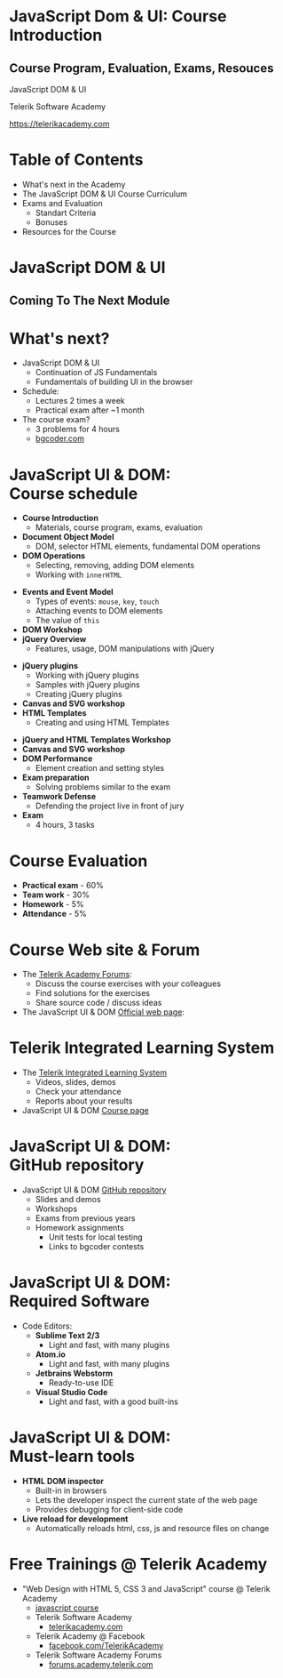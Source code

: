 <!-- section start -->
<!-- attr: { showInPresentation:true, hasScriptWrapper:true, class:"slide-title" } -->
# JavaScript Dom & UI: Course Introduction
## Course Program, Evaluation, Exams, Resouces

<aside class="signature">
    <p class="signature-course">JavaScript DOM & UI</p>
    <p class="signature-initiative">Telerik Software Academy</p>
    <a href="https://telerikacademy.com" class="signature-link" target="_blank">https://telerikacademy.com</a>
</aside>

<!-- section start -->
<!-- attr: { hasScriptWrapper:true } -->
# Table of Contents
- What's next in the Academy
- The JavaScript DOM & UI Course Curriculum
- Exams and Evaluation
    - Standart Criteria
    - Bonuses
- Resources for the Course

<!-- section start -->
<!-- attr: { hasScriptWrapper:true, class:"slide-section" } -->
# JavaScript DOM & UI
## Coming To The Next Module

<!-- attr: { hasScriptWrapper:true } -->
# What's next?
- JavaScript DOM & UI
    - Continuation of JS Fundamentals
    - Fundamentals of building UI in the browser
- Schedule:
    - Lectures 2 times a week
    - Practical exam after ~1 month
- The course exam?
    - 3 problems for 4 hours
    - [bgcoder.com](http://bgcoder.com)

<!-- section start -->
<!-- attr: { hasScriptWrapper:true, class:"slide-section", showInPresentation:true } -->
<!-- # JavaScript UI & DOM: Course Curriculum
## Covered topics and lectures -->

<!-- attr: { hasScriptWrapper:true, style:"font-size:0.9em" } -->
# JavaScript UI & DOM:<br/>Course schedule
- **Course Introduction**
    - Materials, course program, exams, evaluation
- **Document Object Model**
    - DOM, selector HTML elements, fundamental DOM operations
- **DOM Operations**
    - Selecting, removing, adding DOM elements
    - Working with `innerHTML`

<!-- attr: { hasScriptWrapper:true, style:"font-size:0.9em", showInPresentation:true } -->
<!-- # JavaScript UI & DOM:<br/>Course schedule -->
- **Events and Event Model**
    - Types of events: `mouse`, `key`, `touch`
    - Attaching events to DOM elements
    - The value of `this`
- **DOM Workshop**
- **jQuery Overview**
    - Features, usage, DOM manipulations with jQuery

<!-- attr: { hasScriptWrapper:true, style:"font-size:0.9em", showInPresentation:true } -->
<!-- # JavaScript UI & DOM:<br/>Course schedule -->
- **jQuery plugins**
    - Working with jQuery plugins
    - Samples with jQuery plugins
    - Creating jQuery plugins
- **Canvas and SVG workshop**
- **HTML Templates**
    - Creating and using HTML Templates

<!-- attr: { hasScriptWrapper:true, showInPresentation:true } -->
<!-- # JavaScript UI & DOM:<br/>Course schedule -->
- **jQuery and HTML Templates Workshop**
- **Canvas and SVG workshop**
- **DOM Performance**
    - Element creation and setting styles
- **Exam preparation**
    - Solving problems similar to the exam
- **Teamwork Defense**
    - Defending the project live in front of jury
- **Exam**
    - 4 hours, 3 tasks

<!-- section start -->
<!-- attr: { hasScriptWrapper:true, class:"slide-section", showInPresentation:true } -->
<!-- # Course Evaluation
## Thank God there are... no bonuses? -->

<!-- attr: { hasScriptWrapper:true, style:"font-size: 50px" } -->
# Course Evaluation
- **Practical exam** - 60%
- **Team work** - 30%
- **Homework** - 5%
- **Attendance** - 5%

<!-- section start -->
<!-- attr: { hasScriptWrapper:true, class:"slide-section", showInPresentation:true } -->
<!-- # JS DOM & UI Resources
## Web resources, software, tools -->

<!-- attr: { hasScriptWrapper:true } -->
# Course Web site & Forum
- The [Telerik Academy Forums](https://telerikacademy.com/Forum/Category/24/javascript-part-2):
    - Discuss the course exercises with your colleagues
    - Find solutions for the exercises
    - Share source code / discuss ideas
- The JavaScript UI & DOM [Official web page](http://academy.telerik.com/student-courses/web-design-and-ui/javascript-ui-dom/about):

<!-- attr: { hasScriptWrapper:true } -->
# Telerik Integrated Learning System
- The [Telerik Integrated Learning System](https://telerikacademy.com)
    - Videos, slides, demos
    - Check your attendance
    - Reports about your results
- JavaScript UI & DOM [Course page](https://telerikacademy.com/Courses/Courses/Details/421)

<!-- attr: { hasScriptWrapper:true } -->
# JavaScript UI & DOM:<br/>GitHub repository
- JavaScript UI & DOM [GitHub repository](https://github.com/TelerikAcademy/JavaScript-UI-and-DOM)
    - Slides and demos
    - Workshops
    - Exams from previous years
    - Homework assignments
        - Unit tests for local testing
        - Links to bgcoder contests

<!-- attr: { hasScriptWrapper:true, style:"font-size: 43px" } -->
# JavaScript UI & DOM:<br/>Required Software
- Code Editors:
    - **Sublime Text 2/3**
        - Light and fast, with many plugins
    - **Atom.io**
        - Light and fast, with many plugins
    - **Jetbrains Webstorm**
        - Ready-to-use IDE
    - **Visual Studio Code**
        - Light and fast, with a good built-ins

<!-- attr: { hasScriptWrapper:true, style:"font-size: 43px" } -->
# JavaScript UI & DOM:<br/>Must-learn tools
- **HTML DOM inspector**
    - Built-in in browsers
    - Lets the developer inspect the current state of the web page
    - Provides debugging for client-side code
- **Live reload for development**
    - Automatically reloads html, css, js and resource files on change

<!-- section start -->
<!-- attr: { hasScriptWrapper:true, class:"slide-section", showInPresentation:true } -->
<!-- # JavaScript UI & DOM:<br/>Course Introduction
## Questions? -->

<!-- attr: { showInPresentation: true, hasScriptWrapper: true, style:'font-size: 0.9em' } -->
# Free Trainings @ Telerik Academy
- "Web Design with HTML 5, CSS 3 and JavaScript" course @ Telerik Academy
    - [javascript course](http://academy.telerik.com/student-courses/web-design-and-ui/javascript-fundamentals/about)
  - Telerik Software Academy
    - [telerikacademy.com](https://telerikacademy.com)
  - Telerik Academy @ Facebook
    - [facebook.com/TelerikAcademy](https://facebook.com/TelerikAcademy)
  - Telerik Software Academy Forums
    - [forums.academy.telerik.com](https://telerikacademy.com/Forum/Home)

<!-- <img class="slide-image" showInPresentation="true"  src="imgs/pic00.png" style="top:58.18%; left:90.52%; width:16.97%; z-index:-1" /> -->
<!-- <img class="slide-image" showInPresentation="true"  src="imgs/pic41.png" style="top:30%; left:68.14%; width:36.30%; z-index:-1" /> -->
